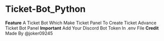 # Ticket-Bot_Python
**Feature** 
A Ticket Bot Which Make Ticket Panel To Create Ticket 
Advance Ticket Bot Panel 
**Important**
Add Your Discord Bot Token In .env File 
**Credit**
Made By @joker09245 
